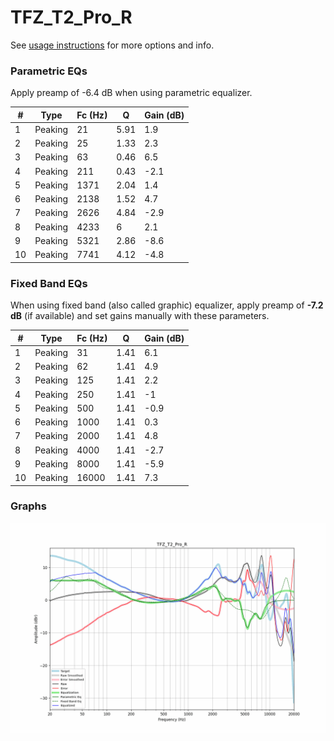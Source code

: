 # TFZ_T2_Pro_R
See [usage instructions](https://github.com/jaakkopasanen/AutoEq#usage) for more options and info.

### Parametric EQs
Apply preamp of -6.4 dB when using parametric equalizer.

|   # | Type    |   Fc (Hz) |    Q |   Gain (dB) |
|-----|---------|-----------|------|-------------|
|   1 | Peaking |        21 | 5.91 |         1.9 |
|   2 | Peaking |        25 | 1.33 |         2.3 |
|   3 | Peaking |        63 | 0.46 |         6.5 |
|   4 | Peaking |       211 | 0.43 |        -2.1 |
|   5 | Peaking |      1371 | 2.04 |         1.4 |
|   6 | Peaking |      2138 | 1.52 |         4.7 |
|   7 | Peaking |      2626 | 4.84 |        -2.9 |
|   8 | Peaking |      4233 | 6    |         2.1 |
|   9 | Peaking |      5321 | 2.86 |        -8.6 |
|  10 | Peaking |      7741 | 4.12 |        -4.8 |

### Fixed Band EQs
When using fixed band (also called graphic) equalizer, apply preamp of **-7.2 dB** (if available) and set gains manually with these parameters.

|   # | Type    |   Fc (Hz) |    Q |   Gain (dB) |
|-----|---------|-----------|------|-------------|
|   1 | Peaking |        31 | 1.41 |         6.1 |
|   2 | Peaking |        62 | 1.41 |         4.9 |
|   3 | Peaking |       125 | 1.41 |         2.2 |
|   4 | Peaking |       250 | 1.41 |        -1   |
|   5 | Peaking |       500 | 1.41 |        -0.9 |
|   6 | Peaking |      1000 | 1.41 |         0.3 |
|   7 | Peaking |      2000 | 1.41 |         4.8 |
|   8 | Peaking |      4000 | 1.41 |        -2.7 |
|   9 | Peaking |      8000 | 1.41 |        -5.9 |
|  10 | Peaking |     16000 | 1.41 |         7.3 |

### Graphs
![](./TFZ_T2_Pro_R.png)
